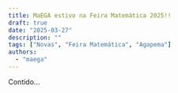 ```yaml
---
title: MaEGA estivo na Feira Matemática 2025!!
draft: true
date: "2025-03-27"
description: ""
tags: ["Novas", "Feira Matemática", "Agapema"]
authors:
  - "maega"
---
```


Contido...
